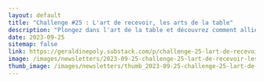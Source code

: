 ```yaml
---
layout: default
title: "Challenge #25 : L'art de recevoir, les arts de la table"
description: "Plongez dans l'art de la table et découvrez comment allier créativité, tradition et tendances actuelles. De la préparation à la personnalisation de la vaisselle, cet article offre des conseils pratiques et des adresses incontournables pour sublimer chaque repas. Exprimez votre individualité en mélangeant le moderne et le vintage, et transformez chaque dîner en une expérience mémorable."
date: 2023-09-25
sitemap: false
link: https://geraldinepoly.substack.com/p/challenge-25-lart-de-recevoir-les
image: /images/newsletters/2023-09-25-challenge-25-lart-de-recevoir-les-arts-de-la-table.jpg
thumb_image: /images/newsletters/thumb_2023-09-25-challenge-25-lart-de-recevoir-les-arts-de-la-table.jpg
---
```


